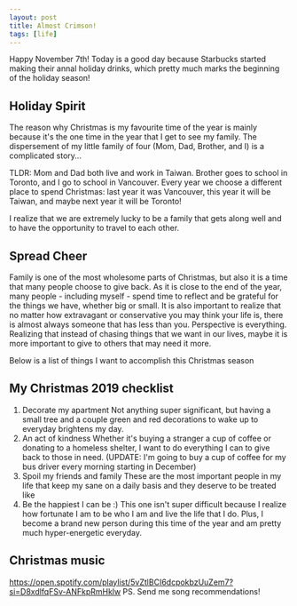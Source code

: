 ```yaml
---
layout: post
title: Almost Crimson!
tags: [life]
---
```


Happy November 7th! Today is a good day because Starbucks started making their annal holiday drinks, which pretty much marks the beginning of the holiday season!

## Holiday Spirit <br>
The reason why Christmas is my favourite time of the year is mainly because it's the one time in the year that I get to see my family. The dispersement of my little family of four (Mom, Dad, Brother, and I) is a complicated story...

TLDR: Mom and Dad both live and work in Taiwan. Brother goes to school in Toronto, and I go to school in Vancouver. Every year we choose a different place to spend Christmas: last year it was Vancouver, this year it will be Taiwan, and maybe next year it will be Toronto!

I realize that we are extremely lucky to be a family that gets along well and to have the opportunity to travel to each other. 

## Spread Cheer <br>
Family is one of the most wholesome parts of Christmas, but also it is a time that many people choose to give back. As it is close to the end of the year, many people - including myself - spend time to reflect and be grateful for the things we have, whether big or small. It is also important to realize that no matter how extravagant or conservative you may think your life is, there is almost always someone that has less than you. Perspective is everything. Realizing that instead of chasing things that we want in our lives, maybe it is more important to give to others that may need it more. 

Below is a list of things I want to accomplish this Christmas season

## My Christmas 2019 checklist <br>
1. Decorate my apartment 
   Not anything super significant, but having a small tree and a couple green and red decorations to wake up to everyday brightens my day. 
2. An act of kindness
   Whether it's buying a stranger a cup of coffee or donating to a homeless shelter, I want to do everything I can to give back to those in need. (UPDATE: I'm going to buy a cup of coffee for my bus driver every morning starting in December)
3. Spoil my friends and family
   These are the most important people in my life that keep my sane on a daily basis and they deserve to be treated like 
4. Be the happiest I can be :)
   This one isn't super difficult because I realize how fortunate I am to be who I am and live the life that I do. Plus, I become a brand new person during this time of the year and am pretty much hyper-energetic everyday. 

## Christmas music <br>
https://open.spotify.com/playlist/5vZtlBCI6dcpokbzUuZem7?si=D8xdlfqFSv-ANFkpRmHklw
PS. Send me song recommendations!
